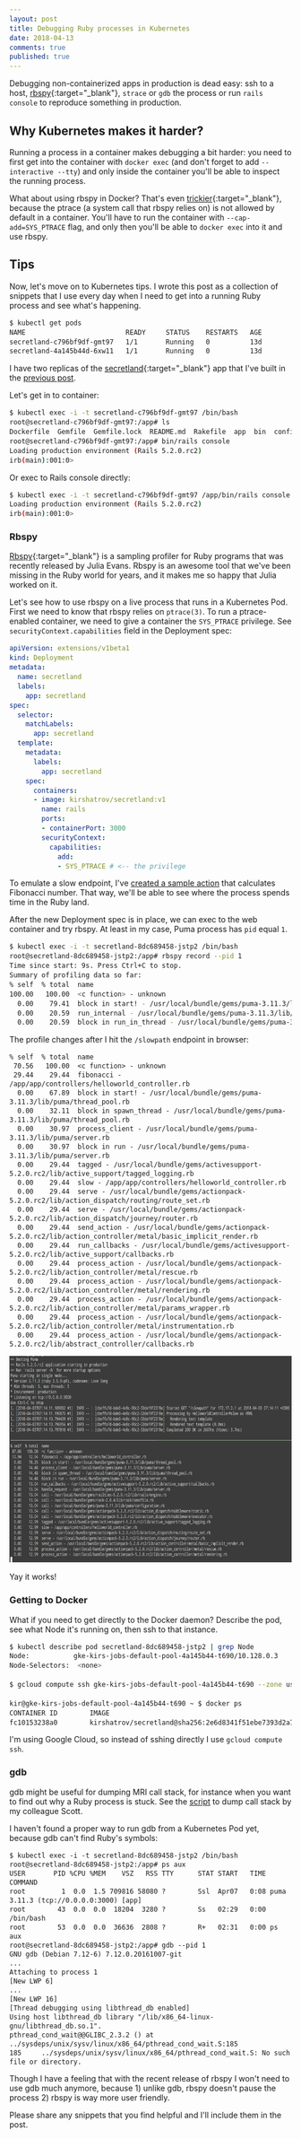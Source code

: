 ```yaml
---
layout: post
title: Debugging Ruby processes in Kubernetes
date: 2018-04-13
comments: true
published: true
---
```


Debugging non-containerized apps in production is dead easy: ssh to a host, [rbspy](http://rbspy.github.io){:target="_blank"}, `strace` or `gdb` the process or run `rails console` to reproduce something in production.

## Why Kubernetes makes it harder?

Running a process in a container makes debugging a bit harder: you need to first get into the container with `docker exec` (and don't forget to add `--interactive --tty`) and only inside the container you'll be able to inspect the running process.

What about using rbspy in Docker? That's even [trickier](https://github.com/rbspy/rbspy/issues/67){:target="_blank"}, because the ptrace (a system call that rbspy relies on) is not allowed by default in a container. You'll have to run the container with `--cap-add=SYS_PTRACE` flag, and only then you'll be able to `docker exec` into it and use rbspy.

## Tips

Now, let's move on to Kubernetes tips. I wrote this post as a collection of snippets that I use every day when I need to get into a running Ruby process and see what's happening.

```bash
$ kubectl get pods
NAME                         READY     STATUS    RESTARTS   AGE
secretland-c796bf9df-gmt97   1/1       Running   0          13d
secretland-4a145b44d-6xw11   1/1       Running   0          13d
```

I have two replicas of the [secretland](https://github.com/kirs/secretland){:target="_blank"} app that I've built in the [previous post](http://kirshatrov.com/2018/03/24/rails-credentials-kubernetes/).

Let's get in to container:

```bash
$ kubectl exec -i -t secretland-c796bf9df-gmt97 /bin/bash
root@secretland-c796bf9df-gmt97:/app# ls
Dockerfile  Gemfile  Gemfile.lock  README.md  Rakefile  app  bin  config  config.ru  db  lib  log  package.json  public  script  storage  test  tmp  vendor
root@secretland-c796bf9df-gmt97:/app# bin/rails console
Loading production environment (Rails 5.2.0.rc2)
irb(main):001:0>
```

Or exec to Rails console directly:

```bash
$ kubectl exec -i -t secretland-c796bf9df-gmt97 /app/bin/rails console
Loading production environment (Rails 5.2.0.rc2)
irb(main):001:0>
```

### Rbspy

[Rbspy](http://rbspy.github.io){:target="_blank"} is a sampling profiler for Ruby programs that was recently released by Julia Evans. Rbspy is an awesome tool that we've been missing in the Ruby world for years, and it makes me so happy that Julia worked on it.

Let's see how to use rbspy on a live process that runs in a Kubernetes Pod. First we need to know that rbspy relies on `ptrace(3)`. To run a ptrace-enabled container, we need to give a container the `SYS_PTRACE` privilege. See `securityContext.capabilities` field in the Deployment spec:

```yaml
apiVersion: extensions/v1beta1
kind: Deployment
metadata:
  name: secretland
  labels:
    app: secretland
spec:
  selector:
    matchLabels:
      app: secretland
  template:
    metadata:
      labels:
        app: secretland
    spec:
      containers:
      - image: kirshatrov/secretland:v1
        name: rails
        ports:
        - containerPort: 3000
        securityContext:
          capabilities:
            add:
            - SYS_PTRACE # <-- the privilege
```

To emulate a slow endpoint, I've [created a sample action](https://github.com/kirs/secretland/commit/c3d9cd5d221a49b9907823f865ee73833be58dca) that calculates Fibonacci number. That way, we'll be able to see where the process spends time in the Ruby land.

After the new Deployment spec is in place, we can exec to the web container and try rbspy. At least in my case, Puma process has `pid` equal `1`.

```bash
$ kubectl exec -i -t secretland-8dc689458-jstp2 /bin/bash
root@secretland-8dc689458-jstp2:/app# rbspy record --pid 1
Time since start: 9s. Press Ctrl+C to stop.
Summary of profiling data so far:
% self  % total  name
100.00   100.00  <c function> - unknown
  0.00    79.41  block in start! - /usr/local/bundle/gems/puma-3.11.3/lib/puma/thread_pool.rb
  0.00    20.59  run_internal - /usr/local/bundle/gems/puma-3.11.3/lib/puma/reactor.rb
  0.00    20.59  block in run_in_thread - /usr/local/bundle/gems/puma-3.11.3/lib/puma/reactor.rb
```

The profile changes after I hit the `/slowpath` endpoint in browser:

```
% self  % total  name
 70.56   100.00  <c function> - unknown
 29.44    29.44  fibonacci - /app/app/controllers/helloworld_controller.rb
  0.00    67.89  block in start! - /usr/local/bundle/gems/puma-3.11.3/lib/puma/thread_pool.rb
  0.00    32.11  block in spawn_thread - /usr/local/bundle/gems/puma-3.11.3/lib/puma/thread_pool.rb
  0.00    30.97  process_client - /usr/local/bundle/gems/puma-3.11.3/lib/puma/server.rb
  0.00    30.97  block in run - /usr/local/bundle/gems/puma-3.11.3/lib/puma/server.rb
  0.00    29.44  tagged - /usr/local/bundle/gems/activesupport-5.2.0.rc2/lib/active_support/tagged_logging.rb
  0.00    29.44  slow - /app/app/controllers/helloworld_controller.rb
  0.00    29.44  serve - /usr/local/bundle/gems/actionpack-5.2.0.rc2/lib/action_dispatch/routing/route_set.rb
  0.00    29.44  serve - /usr/local/bundle/gems/actionpack-5.2.0.rc2/lib/action_dispatch/journey/router.rb
  0.00    29.44  send_action - /usr/local/bundle/gems/actionpack-5.2.0.rc2/lib/action_controller/metal/basic_implicit_render.rb
  0.00    29.44  run_callbacks - /usr/local/bundle/gems/activesupport-5.2.0.rc2/lib/active_support/callbacks.rb
  0.00    29.44  process_action - /usr/local/bundle/gems/actionpack-5.2.0.rc2/lib/action_controller/metal/rescue.rb
  0.00    29.44  process_action - /usr/local/bundle/gems/actionpack-5.2.0.rc2/lib/action_controller/metal/rendering.rb
  0.00    29.44  process_action - /usr/local/bundle/gems/actionpack-5.2.0.rc2/lib/action_controller/metal/params_wrapper.rb
  0.00    29.44  process_action - /usr/local/bundle/gems/actionpack-5.2.0.rc2/lib/action_controller/metal/instrumentation.rb
  0.00    29.44  process_action - /usr/local/bundle/gems/actionpack-5.2.0.rc2/lib/abstract_controller/callbacks.rb
```

<img src="/assets/post-images/rbspy-in-prod.png" width="700" height="368" style="margin: 0 auto;" />

Yay it works!

### Getting to Docker

What if you need to get directly to the Docker daemon? Describe the pod, see what Node it's running on, then ssh to that instance.

```bash
$ kubectl describe pod secretland-8dc689458-jstp2 | grep Node
Node:           gke-kirs-jobs-default-pool-4a145b44-t690/10.128.0.3
Node-Selectors:  <none>

$ gcloud compute ssh gke-kirs-jobs-default-pool-4a145b44-t690 --zone us-central1-a

kir@gke-kirs-jobs-default-pool-4a145b44-t690 ~ $ docker ps
CONTAINER ID        IMAGE                                                                                                                    COMMAND                  CREATED             STATUS              PORTS               NAMES
fc10153238a0        kirshatrov/secretland@sha256:2e6d8341f51ebe7393d2a7c770c29fbaf959e3317b628d0dc5ebbb19c923d29c                            "rails server -b 0
```

I'm using Google Cloud, so instead of sshing directly I use `gcloud compute ssh`.

### gdb

gdb might be useful for dumping MRI call stack, for instance when you want to find out why a Ruby process is stuck. See the [script](https://gist.github.com/csfrancis/11376304) to dump call stack by my colleague Scott.

I haven't found a proper way to run gdb from a Kubernetes Pod yet, because gdb can't find Ruby's symbols:

```
$ kubectl exec -i -t secretland-8dc689458-jstp2 /bin/bash
root@secretland-8dc689458-jstp2:/app# ps aux
USER       PID %CPU %MEM    VSZ   RSS TTY      STAT START   TIME COMMAND
root         1  0.0  1.5 709816 58080 ?        Ssl  Apr07   0:08 puma 3.11.3 (tcp://0.0.0.0:3000) [app]
root        43  0.0  0.0  18204  3280 ?        Ss   02:29   0:00 /bin/bash
root        53  0.0  0.0  36636  2808 ?        R+   02:31   0:00 ps aux
root@secretland-8dc689458-jstp2:/app# gdb --pid 1
GNU gdb (Debian 7.12-6) 7.12.0.20161007-git
...
Attaching to process 1
[New LWP 6]
...
[New LWP 16]
[Thread debugging using libthread_db enabled]
Using host libthread_db library "/lib/x86_64-linux-gnu/libthread_db.so.1".
pthread_cond_wait@@GLIBC_2.3.2 () at ../sysdeps/unix/sysv/linux/x86_64/pthread_cond_wait.S:185
185     ../sysdeps/unix/sysv/linux/x86_64/pthread_cond_wait.S: No such file or directory.
```

Though I have a feeling that with the recent release of rbspy I won't need to use gdb much anymore, because 1) unlike gdb, rbspy doesn't pause the process 2) rbspy is way more user friendly.

Please share any snippets that you find helpful and I'll include them in the post.

